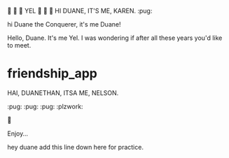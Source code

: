 :dog: :dog: :dog: YEL :dog: :dog: :dog:
HI DUANE, IT'S ME, KAREN. :pug: 


hi Duane the Conquerer, it's me Duane!


Hello, Duane. It's me Yel. I was wondering if after all these years you'd like to meet.

# friendship_app


HAI, DUANETHAN, ITSA ME, NELSON.

:pug: :pug: :pug: :plzwork:

:tada:

Enjoy… 












hey duane add this line down here for practice.
